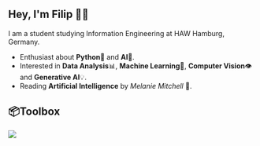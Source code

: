 ## Hey, I'm Filip 👋🏻

I am a student studying Information Engineering at HAW Hamburg, Germany.

- Enthusiast about **Python**🐍 and **AI**🤖.
- Interested in **Data Analysis**📊, **Machine Learning**🧠, **Computer Vision**👁️ and **Generative AI**💡.
- Reading **Artificial Intelligence** by _Melanie Mitchell_ 📖.

## 📦**Toolbox**

<p align="left">
  <a href="https://skillicons.dev">
    <img src="https://skillicons.dev/icons?i=python,java,c,github" />
  </a>
</p>
